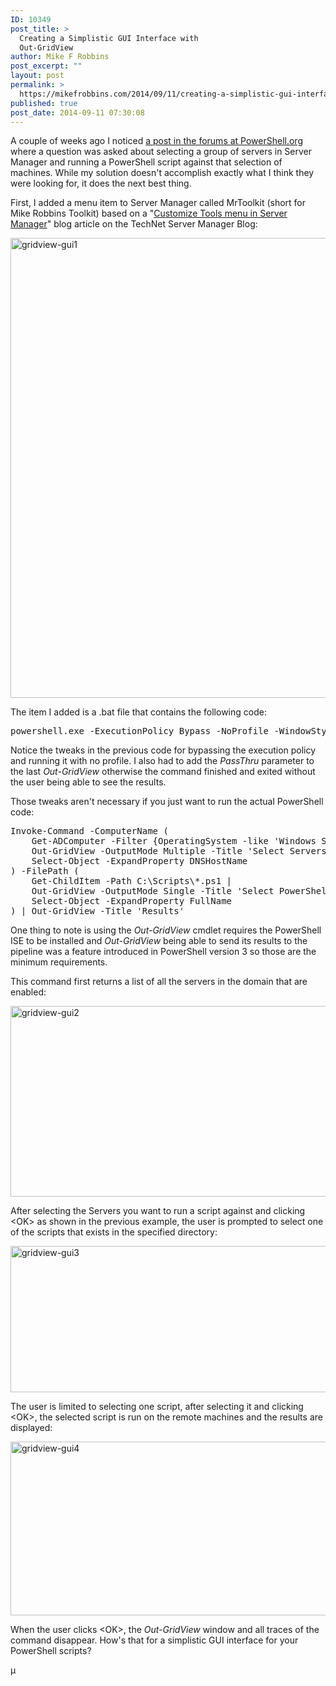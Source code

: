 ```yaml
---
ID: 10349
post_title: >
  Creating a Simplistic GUI Interface with
  Out-GridView
author: Mike F Robbins
post_excerpt: ""
layout: post
permalink: >
  https://mikefrobbins.com/2014/09/11/creating-a-simplistic-gui-interface-with-out-gridview/
published: true
post_date: 2014-09-11 07:30:08
---
```

A couple of weeks ago I noticed <a href="http://powershell.org/wp/forums/topic/ps-in-server-manager-2012/" target="_blank">a post in the forums at PowerShell.org</a> where a question was asked about selecting a group of servers in Server Manager and running a PowerShell script against that selection of machines. While my solution doesn't accomplish exactly what I think they were looking for, it does the next best thing.

First, I added a menu item to Server Manager called MrToolkit (short for Mike Robbins Toolkit) based on a "<a href="http://blogs.technet.com/b/servermanager/archive/2012/07/09/customize-tools-menu-in-server-manager.aspx" target="_blank">Customize Tools menu in Server Manager</a>" blog article on the TechNet Server Manager Blog:

<a href="http://mikefrobbins.com/wp-content/uploads/2014/08/gridview-gui1.png"><img class="alignnone size-full wp-image-10351" src="http://mikefrobbins.com/wp-content/uploads/2014/08/gridview-gui1.png" alt="gridview-gui1" width="1010" height="736" /></a>

The item I added is a .bat file that contains the following code:
<pre class="wrap:true lang:batch decode:true">powershell.exe -ExecutionPolicy Bypass -NoProfile -WindowStyle Hidden -Command "Invoke-Command -ComputerName (Get-ADComputer -Filter {OperatingSystem -like 'Windows Server*' -and enabled -eq $true} | Out-GridView -OutputMode Multiple -Title 'Select Servers to Query:' | Select-Object -ExpandProperty DNSHostName) -FilePath (Get-ChildItem -Path C:\Scripts\*.ps1 | Out-GridView -OutputMode Single -Title 'Select PowerShell Script to Run:' | Select-Object -ExpandProperty FullName) | Out-GridView -Title 'Results' -PassThru"</pre>
Notice the tweaks in the previous code for bypassing the execution policy and running it with no profile. I also had to add the <em>PassThru</em> parameter to the last <em>Out-GridView</em> otherwise the command finished and exited without the user being able to see the results.

Those tweaks aren't necessary if you just want to run the actual PowerShell code:
<pre class="lang:ps decode:true ">Invoke-Command -ComputerName (
    Get-ADComputer -Filter {OperatingSystem -like 'Windows Server*' -and enabled -eq $true} |
    Out-GridView -OutputMode Multiple -Title 'Select Servers to Query:' |
    Select-Object -ExpandProperty DNSHostName
) -FilePath (
    Get-ChildItem -Path C:\Scripts\*.ps1 |
    Out-GridView -OutputMode Single -Title 'Select PowerShell Script to Run:' |
    Select-Object -ExpandProperty FullName
) | Out-GridView -Title 'Results'</pre>
One thing to note is using the <em>Out-GridView</em> cmdlet requires the PowerShell ISE to be installed and <em>Out-GridView</em> being able to send its results to the pipeline was a feature introduced in PowerShell version 3 so those are the minimum requirements.

This command first returns a list of all the servers in the domain that are enabled:

<a href="http://mikefrobbins.com/wp-content/uploads/2014/08/gridview-gui2.png"><img class="alignnone size-full wp-image-10353" src="http://mikefrobbins.com/wp-content/uploads/2014/08/gridview-gui2.png" alt="gridview-gui2" width="847" height="305" /></a>

After selecting the Servers you want to run a script against and clicking &lt;OK&gt; as shown in the previous example, the user is prompted to select one of the scripts that exists in the specified directory:

<a href="http://mikefrobbins.com/wp-content/uploads/2014/08/gridview-gui3.png"><img class="alignnone size-full wp-image-10354" src="http://mikefrobbins.com/wp-content/uploads/2014/08/gridview-gui3.png" alt="gridview-gui3" width="596" height="234" /></a>

The user is limited to selecting one script, after selecting it and clicking &lt;OK&gt;, the selected script is run on the remote machines and the results are displayed:

<a href="http://mikefrobbins.com/wp-content/uploads/2014/08/gridview-gui4.png"><img class="alignnone size-full wp-image-10355" src="http://mikefrobbins.com/wp-content/uploads/2014/08/gridview-gui4.png" alt="gridview-gui4" width="708" height="278" /></a>

When the user clicks &lt;OK&gt;, the <em>Out-GridView</em> window and all traces of the command disappear. How's that for a simplistic GUI interface for your PowerShell scripts?

µ